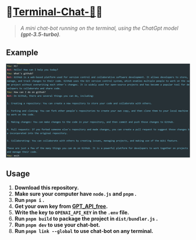 # 🎉[Terminal-Chat-🤖](https://github.com/raingrain/terminal-chat-bot)🎉

> *A mini chat-bot running on the terminal, using the ChatGpt model **(gpt-3.5-turbo)**.*

## Example

![image](./assets/images//example.png)

## Usage

1. **Download this repository.**
2. **Make sure your computer have `node.js` and `pnpm` .**
3. **Run `pnpm i` .**
4. **Get your own key from [GPT_API_free](https://github.com/chatanywhere/GPT_API_free).**
5. **Write the key to `OPENAI_API_KEY` in the `.env` file.**
6. **Run `pnpm build` to package the project in `dist/bundler.js` .**
7. **Run `pnpm dev` to use your chat-bot.**
8. **Run `pnpm link --global` to use chat-bot on any terminal.**
